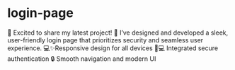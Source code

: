 # login-page
🎉 Excited to share my latest project! 🚀  I’ve designed and developed a sleek, user-friendly login page that prioritizes security and seamless user experience. 💻✨Responsive design for all devices 📱💻 Integrated secure authentication 🔒 Smooth navigation and modern UI
